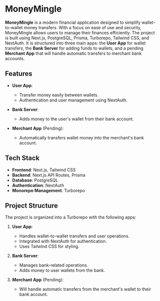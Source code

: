 


# MoneyMingle

**MoneyMingle** is a modern financial application designed to simplify wallet-to-wallet money transfers. With a focus on ease of use and security, MoneyMingle allows users to manage their finances efficiently. The project is built using Next.js, PostgreSQL, Prisma, Turborepo, Tailwind CSS, and NextAuth. It is structured into three main apps: the **User App** for wallet transfers, the **Bank Server** for adding funds to wallets, and a pending **Merchant App** that will handle automatic transfers to merchant bank accounts.

## Features

- **User App**: 
  - Transfer money easily between wallets.
  - Authentication and user management using NextAuth.
  
- **Bank Server**:
  - Adds money to the user's wallet from their bank account.

- **Merchant App** (Pending):
  - Automatically transfers wallet money into the merchant's bank account.

## Tech Stack

- **Frontend**: Next.js, Tailwind CSS
- **Backend**: Next.js API Routes, Prisma
- **Database**: PostgreSQL
- **Authentication**: NextAuth
- **Monorepo Management**: Turborepo

## Project Structure

The project is organized into a Turborepo with the following apps:

1. **User App**: 
   - Handles wallet-to-wallet transfers and user operations.
   - Integrated with NextAuth for authentication.
   - Uses Tailwind CSS for styling.

2. **Bank Server**:
   - Manages bank-related operations.
   - Adds money to user wallets from the bank.

3. **Merchant App** (Pending):
   - Will handle automatic transfers from the merchant's wallet to their bank account.

